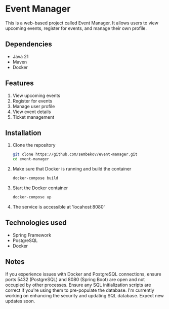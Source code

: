 # Event Manager
This is a web-based project called Event Manager. It allows users to view upcoming events, register for events, and manage their own profile.

## Dependencies
* Java 21
* Maven
* Docker


## Features
1. View upcoming events
1. Register for events
1. Manage user profile
1. View event details
1. Ticket management

## Installation
1. Clone the repository
   ```bash
   git clone https://github.com/sembekov/event-manager.git
   cd event-manager
   ```
2. Make sure that Docker is running and build the container
   ```bash
   docker-compose build
   ```
3. Start the Docker container
   ```bash
   docker-compose up
   ```
4. The service is accessible at 'locahost:8080'


## Technologies used
* Spring Framework
* PostgreSQL
* Docker


## Notes
If you experience issues with Docker and PostgreSQL connections, ensure ports 5432 (PostgreSQL) and 8080 (Spring Boot) are open and not occupied by other processes.
Ensure any SQL initialization scripts are correct if you're using them to pre-populate the database. I'm currently working on enhancing the security and updating SQL
database. Expect new updates soon.
